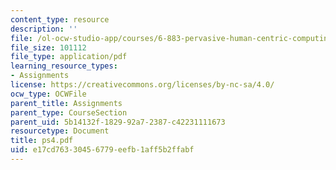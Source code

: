 ```yaml
---
content_type: resource
description: ''
file: /ol-ocw-studio-app/courses/6-883-pervasive-human-centric-computing-sma-5508-spring-2006/e17cd76330456779eefb1aff5b2ffabf_ps4.pdf
file_size: 101112
file_type: application/pdf
learning_resource_types:
- Assignments
license: https://creativecommons.org/licenses/by-nc-sa/4.0/
ocw_type: OCWFile
parent_title: Assignments
parent_type: CourseSection
parent_uid: 5b14132f-1829-92a7-2387-c42231111673
resourcetype: Document
title: ps4.pdf
uid: e17cd763-3045-6779-eefb-1aff5b2ffabf
---
```

